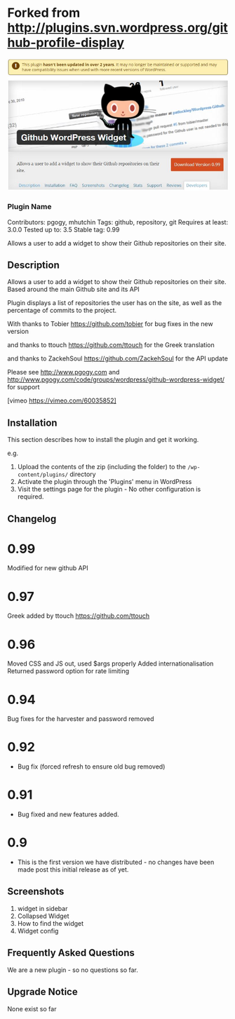 # Forked from http://plugins.svn.wordpress.org/github-profile-display #

![Screenshot](https://github.com/jarkko-hautakorpi/github-profile-display/blob/master/wordpress_plugin.jpg)

### Plugin Name ###
Contributors: pgogy, mhutchin
Tags: github, repository, git
Requires at least: 3.0.0
Tested up to: 3.5
Stable tag: 0.99

Allows a user to add a widget to show their Github repositories on their site.

## Description ##
Allows a user to add a widget to show their Github repositories on their site. Based around the main Github site and its API

Plugin displays a list of repositories the user has on the site, as well as the percentage of commits to the project.

With thanks to Tobier https://github.com/tobier for bug fixes in the new version

and thanks to ttouch https://github.com/ttouch for the Greek translation

and thanks to ZackehSoul https://github.com/ZackehSoul for the API update

Please see http://www.pgogy.com and http://www.pgogy.com/code/groups/wordpress/github-wordpress-widget/ for support

[vimeo https://vimeo.com/60035852]

## Installation ##

This section describes how to install the plugin and get it working.

e.g.

1. Upload the contents of the zip (including the folder) to the `/wp-content/plugins/` directory
2. Activate the plugin through the 'Plugins' menu in WordPress
3. Visit the settings page for the plugin - No other configuration is required.

## Changelog ##

# 0.99 #
Modified for new github API

# 0.97 #
Greek added by ttouch https://github.com/ttouch

# 0.96 #
Moved CSS and JS out, used $args properly
Added internationalisation
Returned password option for rate limiting

# 0.94 #
Bug fixes for the harvester and password removed

# 0.92 #
* Bug fix (forced refresh to ensure old bug removed)

# 0.91 #
* Bug fixed and new features added.

# 0.9 #
* This is the first version we have distributed - no changes have been made post this initial release as of yet.

## Screenshots ##

1. widget in sidebar
2. Collapsed Widget
3. How to find the widget
4. Widget config

## Frequently Asked Questions ##

We are a new plugin - so no questions so far.

## Upgrade Notice ##

None exist so far